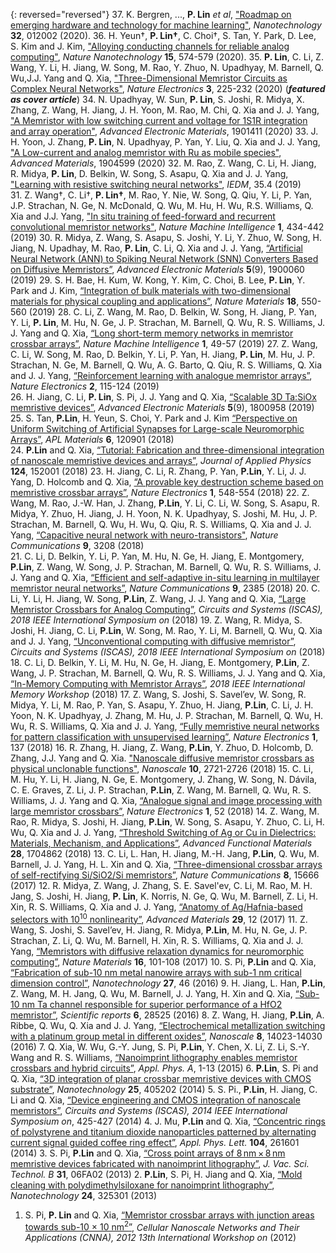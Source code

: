 {: reversed="reversed"}
37. K. Bergren, ..., __P. Lin__ *et al*, ["Roadmap on emerging hardware and technology for machine learning"](https://iopscience.iop.org/article/10.1088/1361-6528/aba70f/meta), *Nanotechnology* __32__, 012002 (2020).
36. H. Yeun†, __P. Lin†__, C. Choi†, S. Tan, Y. Park, D. Lee, S. Kim and J. Kim, ["Alloying conducting channels for reliable analog computing"](https://www.nature.com/articles/s41565-020-0694-5), *Nature Nanotechnology* __15__, 574-579 (2020).
35. __P. Lin__, C. Li, Z. Wang, Y. Li, H. Jiang, W. Song, M. Rao, Y. Zhuo, N. Upadhyay, M. Barnell, Q. Wu,J.J. Yang and Q. Xia, ["Three-Dimensional Memristor Circuits as Complex Neural Networks"](https://www.nature.com/articles/s41928-020-0397-9), *Nature Electronics* __3__, 225-232 (2020)  (*__featured as cover article__*)
34. N. Upadhyay, W. Sun, __P. Lin__, S. Joshi, R. Midya, X. Zhang, Z. Wang, H. Jiang, J. H. Yoon, M. Rao, M. Chi, Q. Xia and J. J. Yang, ["A Memristor with low switching current and voltage for 1S1R integration and array operation"](https://onlinelibrary.wiley.com/doi/abs/10.1002/aelm.201901411), *Advanced Electronic Materials*, 1901411 (2020)
33. J. H. Yoon, J. Zhang, __P. Lin__, N. Upadhyay, P. Yan, Y. Liu, Q. Xia and J. J. Yang, ["A Low-current and analog memristor with Ru as mobile species"](https://onlinelibrary.wiley.com/doi/abs/10.1002/adma.201904599), *Advanced Materials*, 1904599 (2020)
32. M. Rao, Z. Wang, C. Li, H. Jiang, R. Midya, __P. Lin__, D. Belkin, W. Song, S. Asapu, Q. Xia and J. J. Yang, ["Learning with resistive switching neural networks"](https://ieeexplore.ieee.org/abstract/document/8993465), *IEDM*, 35.4 (2019)  
31. Z. Wang†, C. Li†, __P. Lin†__, M. Rao, Y. Nie, W. Song, Q. Qiu, Y. Li, P. Yan, J.P. Strachan, N. Ge, N. McDonald, Q. Wu, M. Hu, H. Wu, R.S. Williams, Q. Xia and J.J. Yang, ["In situ training of feed-forward and recurrent convolutional memristor networks"](https://www.nature.com/articles/s42256-019-0089-1), *Nature Machine Intelligence* __1__, 434-442 (2019)
30. R. Midya, Z. Wang, S. Asapu, S. Joshi, Y. Li, Y. Zhuo, W. Song, H. Jiang, N. Upadhay, M. Rao, __P. Lin__, C. Li, Q. Xia and J. J. Yang, [“Artificial Neural Network (ANN) to Spiking Neural Network (SNN) Converters Based on Diffusive Memristors”](https://onlinelibrary.wiley.com/doi/10.1002/aelm.201900060), *Advanced Electronic Materials* __5__(9), 1900060 (2019)
29. S. H. Bae, H. Kum, W. Kong, Y. Kim, C. Choi, B. Lee, __P. Lin__, Y. Park and J. Kim, [“Integration of bulk materials with two-dimensional materials for physical coupling and applications”](https://www.nature.com/articles/s41563-019-0335-2), *Nature Materials* __18__, 550-560 (2019)
28. C. Li, Z. Wang, M. Rao, D. Belkin, W. Song, H. Jiang, P. Yan, Y. Li, __P. Lin__, M. Hu, N. Ge, J. P. Strachan, M. Barnell, Q. Wu, R. S. Williams, J. J. Yang and Q. Xia, [“Long short-term memory networks in memristor crossbar arrays”](https://www.nature.com/articles/s42256-018-0001-4), *Nature Machine Intelligence* __1__, 49-57 (2019)
27. Z. Wang, C. Li, W. Song, M. Rao, D. Belkin, Y. Li, P. Yan, H. Jiang, __P. Lin__, M. Hu, J. P. Strachan, N. Ge, M. Barnell, Q. Wu, A. G. Barto, Q. Qiu, R. S. Williams, Q. Xia and J. J. Yang, [“Reinforcement learning with analogue memristor arrays”](https://www.nature.com/articles/s41928-019-0221-6), *Nature Electronics* __2__, 115-124 (2019)  
26. H. Jiang, C. Li, __P. Lin__, S. Pi, J. J. Yang and Q. Xia, [“Scalable 3D Ta:SiOx memristive devices”](https://onlinelibrary.wiley.com/doi/10.1002/aelm.201800958), *Advanced Electronic Materials* __5__(9), 1800958 (2019)
25. S. Tan, __P.Lin__, H. Yeun, S. Choi, Y. Park and J. Kim [“Perspective on Uniform Switching of Artificial Synapses for Large-scale Neuromorphic Arrays”](https://aip.scitation.org/doi/10.1063/1.5049137), *APL Materials* __6__, 120901 (2018)  
24. __P.Lin__ and Q. Xia, [“Tutorial: Fabrication and three-dimensional integration of nanoscale memristive devices and arrays”](https://aip.scitation.org/doi/10.1063/1.5038109), *Journal of Applied Physics* __124__, 152001 (2018)
23. H. Jiang, C. Li, R. Zhang, P. Yan, __P.Lin__, Y. Li, J. J. Yang, D. Holcomb and Q. Xia, [“A provable key destruction scheme based on memristive crossbar arrays”](https://www.nature.com/articles/s41928-018-0146-5), *Nature Electronics* __1__, 548-554 (2018)
22. Z. Wang, M. Rao, J.-W. Han, J. Zhang, __P.Lin__, Y. Li, C. Li, W. Song, S. Asapu, R. Midya, Y. Zhuo, H. Jiang, J. H. Yoon, N. K. Upadhyay, S. Joshi, M. Hu, J. P. Strachan, M. Barnell, Q. Wu, H. Wu, Q. Qiu, R. S. Williams, Q. Xia and J. J. Yang, [“Capacitive neural network with neuro-transistors"](https://www.nature.com/articles/s41467-018-05677-5), *Nature Communications* __9__, 3208 (2018)  
21. C. Li, D. Belkin, Y. Li, P. Yan, M. Hu, N. Ge, H. Jiang, E. Montgomery, __P.Lin__, Z. Wang, W. Song, J. P. Strachan, M. Barnell, Q. Wu, R. S. Williams, J. J. Yang and Q. Xia, [“Efficient and self-adaptive in-situ learning in multilayer memristor neural networks”](https://www.nature.com/articles/s41467-018-04484-2), *Nature Communications* __9__, 2385 (2018)
20. C. Li, Y. Li, H. Jiang, W. Song, __P.Lin__, Z. Wang, J. J. Yang and Q. Xia, [“Large Memristor Crossbars for Analog Computing”](https://ieeexplore.ieee.org/document/8351877/), *Circuits and Systems (ISCAS), 2018 IEEE International Symposium on* (2018)
19. Z. Wang, R. Midya, S. Joshi, H. Jiang, C. Li, __P.Lin__, W. Song, M. Rao, Y. Li, M. Barnell, Q. Wu, Q. Xia and J. J. Yang, [“Unconventional computing with diffusive memristor”](https://ieeexplore.ieee.org/document/8351882), *Circuits and Systems (ISCAS), 2018 IEEE International Symposium on* (2018)
18. C. Li, D. Belkin, Y. Li, M. Hu, N. Ge, H. Jiang, E. Montgomery, __P.Lin__, Z. Wang, J. P. Strachan, M. Barnell, Q. Wu, R. S. Williams, J. J. Yang and Q. Xia, [“In-Memory Computing with Memristor Arrays”](https://ieeexplore.ieee.org/document/8388838), *2018 IEEE International Memory Workshop* (2018)
17. Z. Wang, S. Joshi, S. Savel’ev, W. Song, R. Midya, Y. Li, M. Rao, P. Yan, S. Asapu, Y. Zhuo, H. Jiang, __P.Lin__, C. Li, J. H. Yoon, N. K. Upadhyay, J. Zhang, M. Hu, J. P. Strachan, M. Barnell, Q. Wu, H. Wu, R. S. Williams, Q. Xia and J. J. Yang, [“Fully memristive neural networks for pattern classification with unsupervised learning”](https://www.nature.com/articles/s41928-018-0023-2),  *Nature Electronics* __1__, 137 (2018)
16. R. Zhang, H. Jiang, Z. Wang, __P.Lin__, Y. Zhuo, D. Holcomb, D. Zhang, J.J. Yang and Q. Xia. ["Nanoscale diffusive memristor crossbars as physical unclonable functions"](https://pubs.rsc.org/en/content/articlelanding/2018/nr/c7nr06561b#!divAbstract), *Nanoscale* __10__, 2721-2726 (2018)
15. C. Li, M. Hu, Y. Li, H. Jiang, N. Ge, E. Montgomery, J. Zhang, W. Song, N. Dávila, C. E. Graves, Z. Li, J. P. Strachan, __P.Lin__, Z. Wang, M. Barnell, Q. Wu, R. S. Williams, J. J. Yang and Q. Xia, [“Analogue signal and image processing with large memristor crossbars”](https://www.nature.com/articles/s41928-017-0002-z/), *Nature Electronics* __1__, 52 (2018)
14.  Z. Wang, M. Rao, R. Midya, S. Joshi, H. Jiang, __P.Lin__, W. Song, S. Asapu, Y. Zhuo, C. Li, H. Wu, Q. Xia and J. J. Yang, [“Threshold Switching of Ag or Cu in Dielectrics: Materials, Mechanism, and Applications”](https://onlinelibrary.wiley.com/doi/full/10.1002/adfm.201704862), *Advanced Functional Materials* __28__, 1704862 (2018)
13.	C. Li, L. Han, H. Jiang, M.-H. Jang, __P.Lin__, Q. Wu, M. Barnell, J. J. Yang, H. L. Xin and Q. Xia, [“Three-dimensional crossbar arrays of self-rectifying Si/SiO2/Si memristors”](https://www.nature.com/articles/ncomms15666), *Nature Communications* __8__, 15666 (2017)
12. R. Midya, Z. Wang, J. Zhang, S. E. Savel'ev, C. Li, M. Rao, M. H. Jang, S. Joshi, H. Jiang, __P. Lin__, K. Norris, N. Ge, Q. Wu, M. Barnell, Z. Li, H. Xin, R. S. Williams, Q. Xia and J. J. Yang, [“Anatomy of Ag/Hafnia-based selectors with 10<sup>10</sup> nonlinearity”](https://onlinelibrary.wiley.com/doi/full/10.1002/adma.201604457), *Advanced Materials* __29__, 12 (2017)
11. Z. Wang, S. Joshi, S. Savel’ev, H. Jiang, R. Midya, __P.Lin__, M. Hu, N. Ge, J. P. Strachan, Z. Li, Q. Wu, M. Barnell, H. Xin, R. S. Williams, Q. Xia and J. J. Yang, [“Memristors with diffusive relaxation dynamics for neuromorphic computing”](https://www.nature.com/articles/nmat4756), *Nature Materials* __16__, 101-108 (2017)
10. S. Pi, __P.Lin__ and Q. Xia, [“Fabrication of sub-10 nm metal nanowire arrays with sub-1 nm critical dimension control”](https://iopscience.iop.org/article/10.1088/0957-4484/27/46/464004/meta), *Nanotechnology* __27__, 46 (2016)
9. H. Jiang, L. Han, __P.Lin__, Z. Wang, M. H. Jang, Q. Wu, M. Barnell, J. J. Yang, H. Xin and Q. Xia, [“Sub-10 nm Ta channel responsible for superior performance of a HfO2 memristor”](https://www.nature.com/articles/srep28525), *Scientific reports* __6__, 28525 (2016)
8. Z. Wang, H. Jiang, __P.Lin__, A. Ribbe, Q. Wu, Q. Xia and J. J. Yang, [“Electrochemical metallization switching with a platinum group metal in different oxides”](https://pubs.rsc.org/en/content/articlelanding/2016/NR/c6nr01085g), *Nanoscale* __8__, 14023-14030 (2016)
7. Q. Xia, W. Wu, G.-Y. Jung, S. Pi, __P.Lin__, Y. Chen, X. Li, Z. Li, S.-Y. Wang and R. S. Williams, [“Nanoimprint lithography enables memristor crossbars and hybrid circuits”](https://link.springer.com/article/10.1007/s00339-015-9038-y), *Appl. Phys. A*, 1-13 (2015)
6. __P.Lin__, S. Pi and Q. Xia, [“3D integration of planar crossbar memristive devices with CMOS substrate”](https://iopscience.iop.org/article/10.1088/0957-4484/25/40/405202), *Nanotechnology* __25__, 405202 (2014) 
5. S. Pi., __P.Lin__, H. Jiang, C. Li and Q. Xia, [“Device engineering and CMOS integration of nanoscale memristors”](https://ieeexplore.ieee.org/document/6865156), *Circuits and Systems (ISCAS), 2014 IEEE International Symposium on*, 425-427 (2014)
4. J. Mu, __P.Lin__ and Q. Xia, [“Concentric rings of polystyrene and titanium dioxide nanoparticles patterned by alternating current signal guided coffee ring effect”](https://aip.scitation.org/doi/full/10.1063/1.4886138), *Appl. Phys. Lett.* __104__, 261601 (2014)
3. S. Pi, __P.Lin__ and Q. Xia, [“Cross point arrays of 8 nm × 8 nm memristive devices fabricated with nanoimprint lithography”](https://avs.scitation.org/doi/10.1116/1.4827021), *J. Vac. Sci. Technol. B* __31__, 06FA02 (2013)
2. __P.Lin__, S. Pi, H. Jiang and Q. Xia, [“Mold cleaning with polydimethylsiloxane for nanoimprint lithography”](https://www.ncbi.nlm.nih.gov/pubmed/23863298), *Nanotechnology* __24__, 325301 (2013)
1. S. Pi, __P. Lin__ and Q. Xia, [“Memristor crossbar arrays with junction areas towards sub-10 × 10 nm<sup>2</sup>”](https://ieeexplore.ieee.org/abstract/document/6331452), *Cellular Nanoscale Networks and Their Applications (CNNA), 2012 13th International Workshop on* (2012)
